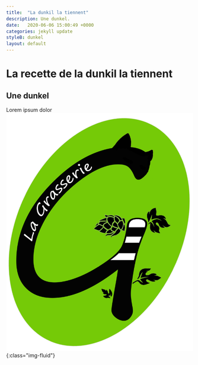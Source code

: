 ```yaml
---
title:  "La dunkil la tiennent"
description: Une dunkel.
date:   2020-06-06 15:00:49 +0000
categories: jekyll update
styleB: dunkel
layout: default
---
```


# La recette de la dunkil la tiennent

## Une dunkel
Lorem ipsum dolor
![Photo de la biere!](/images/grasserie.png "tests"){:class="img-fluid"}